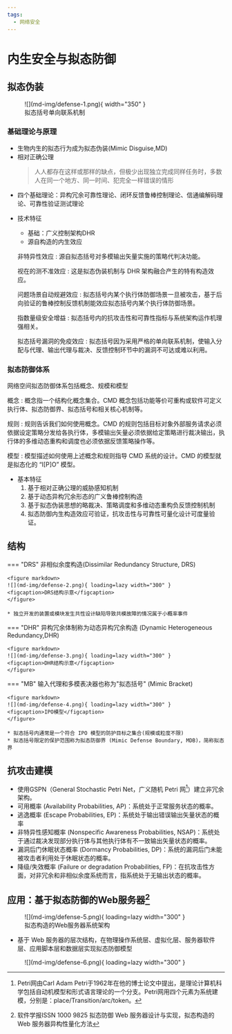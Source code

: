 ```yaml
---
tags:
  - 网络安全
---
```

内生安全与拟态防御
===
## 拟态伪装
<figure markdown>
![](md-img/defense-1.png){ width="350" }
<figcaption>拟态括号单向联系机制</figcaption>
</figure>

### 基础理论与原理
* 生物内生的拟态行为成为拟态伪装(Mimic Disguise,MD)
* 相对正确公理
    > 人人都存在这样或那样的缺点，但极少出现独立完成同样任务时，多数人在同一个地方、同一时间、犯完全一样错误的情形
* 四个基础理论：异构冗余可靠性理论、闭环反馈鲁棒控制理论、信通编解码理论、可靠性验证测试理论

- 技术特征
    * 基础：广义控制架构DHR
    * 源自构造的内生效应

    非特异性效应
    : 源自拟态括号对多模输出矢量实施的策略代判决功能。

    视在的测不准效应
    : 这是拟态伪装机制与 DHR 架构融合产生的特有构造效应。

    问题场景自动规避效应
    : 拟态括号内某个执行体防御场景一旦被攻击，基于后向验证的鲁棒控制反馈机制能效应拟态括号内某个执行体防御场景。

    指数量级安全增益
    : 拟态括号内的抗攻击性和可靠性指标与系统架构运作机理强相关。

    拟态括号漏洞的免疫效应
    : 拟态括号因为采用严格的单向联系机制，使输入分配与代理、输出代理与裁决、反馈控制环节中的漏洞不可达或难以利用。

### 拟态防御体系
网络空间拟态防御体系包括概念、规模和模型

概念
: 概念指一个结构化概念集合。CMD 概念包括功能等价可重构或软件可定义执行体、拟态防御界、拟态括号和相关核心机制等。

规则
: 规则告诉我们如何使用概念。CMD 的规则包括目标对象外部服务请求必须依据设定策略分发给各执行体，多模输出矢量必须依据给定策略进行裁决输出，执行体的多维动态重构和调度也必须依据反馈策略操作等。

模型
: 模型描述如何使用上述概念和规则指导 CMD 系统的设计。CMD 的模型就是拟态化的 “I[P]O” 模型。

* 基本特征
    1. 基于相对正确公理的威胁感知机制
    2. 基于动态异构冗余形态的广义鲁棒控制构造
    3. 基于拟态伪装思想的略裁决、策略调度和多维动态重构负反馈控制机制
    4. 拟态防御内生构造效应可验证，抗攻击性与可靠性可量化设计可度量验证。

## 结构

=== "DRS"
    非相似余度构造(Dissimilar Redundancy Structure, DRS)

    <figure markdown>
    ![](md-img/defense-2.png){ loading=lazy width="300" }
    <figcaption>DRS结构示意</figcaption>
    </figure>

    * 独立开发的装置或模块发生共性设计缺陷导致共模故障的情况属于小概率事件

=== "DHR"
    异构冗余体制称为动态异构冗余构造 (Dynamic Heterogeneous Redundancy,DHR)

    <figure markdown>
    ![](md-img/defense-3.png){ loading=lazy width="300" }
    <figcaption>DHR结构示意</figcaption>
    </figure>

=== "MB"
    输入代理和多模表决器也称为"拟态括号" (Mimic Bracket)

    <figure markdown>
    ![](md-img/defense-4.png){ loading=lazy width="300" }
    <figcaption>IPO模型</figcaption>
    </figure>

    * 拟态括号内通常是一个符合 IPO 模型的防护目标之集合(规模或粒度不限)
    * 拟态括号限定的保护范围称为拟态防御界 (Mimic Defense Boundary, MDB)，简称拟态界

## 抗攻击建模
* 使用GSPN（General Stochastic Petri Net，广义随机 Petri 网[^1]）建立非冗余架构。
* 可用概率 (Availability Probabilities, AP)：系统处于正常服务状态的概率。
* 逃逸概率 (Escape Probabilities, EP)：系统处于输出错误输出矢量状态的概率
* 非特异性感知概率 (Nonspecific Awareness Probabilities, NSAP)：系统处于通过裁决发现部分执行体与其他执行体有不一致输出矢量状态的概率。
* 漏洞后门休眠状态概率 (Dormancy Probabilities, DP)：系统的漏洞后门未能被攻击者利用处于休眠状态的概率。
* 降级/失效概率 (Failure or degradation Probabilities, FP)：在抗攻击性方面，对非冗余和非相似余度系统而言，指系统处于无输出状态的概率。

## 应用：基于拟态防御的Web服务器[^2]
<figure markdown>
![](md-img/defense-5.png){ loading=lazy width="300" }
<figcaption>拟态构造的Web服务器系统架构</figcaption>
</figure>

* 基于 Web 服务器的层次结构，在物理操作系统层、虚拟化层、服务器软件层、应用脚本层和数据层实现拟态防御模型

<figure markdown>
![](md-img/defense-6.png){ loading=lazy width="300" }
</figure>

[^1]: Petri网由Carl Adam Petri于1962年在他的博士论文中提出，是理论计算机科学包括自动机模型和形式语言理论的一个分支。Petri网用四个元素为系统建模，分别是：place/Transition/arc/token。
[^2]: 软件学报ISSN 1000 9825 拟态防御 Web 服务器设计与实现，拟态构造的Web 服务器异构性量化方法

